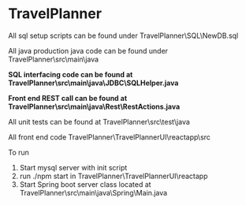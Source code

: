 # TravelPlanner

All sql setup scripts can be found under TravelPlanner\SQL\NewDB.sql

All java production java code can be found under TravelPlanner\src\main\java


**SQL interfacing code can be found at TravelPlanner\src\main\java\JDBC\SQLHelper.java**

**Front end REST call can be found at TravelPlanner\src\main\java\Rest\RestActions.java**

All unit tests can be found at TravelPlanner\src\test\java

All front end code TravelPlanner\TravelPlannerUI\reactapp\src


To run

1) Start mysql server with init script
2) run ./npm start in TravelPlanner\TravelPlannerUI\reactapp 
3) Start Spring boot server class located at TravelPlanner\src\main\java\Spring\Main.java
